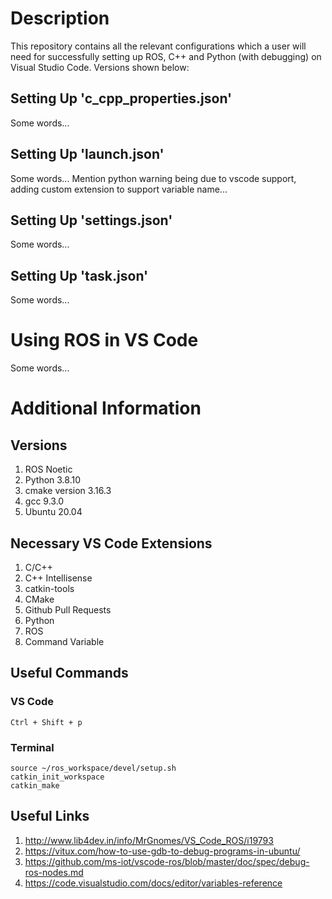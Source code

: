 # Description
This repository contains all the relevant configurations which a user will need for successfully setting up ROS, C++ and Python (with debugging) on Visual Studio Code. Versions shown below:

## Setting Up 'c_cpp_properties.json'
Some words...

## Setting Up 'launch.json'
Some words... Mention python warning being due to vscode support, adding custom extension to support variable name...

## Setting Up 'settings.json'
Some words...

## Setting Up 'task.json'
Some words...

# Using ROS in VS Code
Some words...

# Additional Information
## Versions
1) ROS Noetic
2) Python 3.8.10
3) cmake version 3.16.3
4) gcc 9.3.0
5) Ubuntu 20.04

## Necessary VS Code Extensions
1) C/C++
2) C++ Intellisense
3) catkin-tools
4) CMake
5) Github Pull Requests
6) Python
7) ROS
8) Command Variable

## Useful Commands
### VS Code
```text
Ctrl + Shift + p
```

### Terminal
```text
source ~/ros_workspace/devel/setup.sh
catkin_init_workspace
catkin_make
```

## Useful Links
1) http://www.lib4dev.in/info/MrGnomes/VS_Code_ROS/i19793
2) https://vitux.com/how-to-use-gdb-to-debug-programs-in-ubuntu/
3) https://github.com/ms-iot/vscode-ros/blob/master/doc/spec/debug-ros-nodes.md
4) https://code.visualstudio.com/docs/editor/variables-reference
